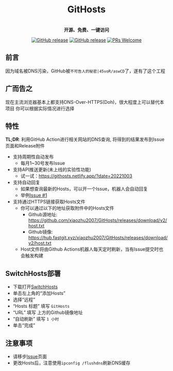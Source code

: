 <h1 align="center">GitHosts</h1>

<p align="center">
    <br />
    <strong>开源、免费、一键访问</strong>
</p>

<p align="center">
    <a href="https://github.com/xiaozhu2007/GitHosts/releases/"><img src="https://img.shields.io/github/release/xiaozhu2007/GitHosts.svg?style=for-the-badge" alt="GitHub release"></a>
    <a href="https://github.com/xiaozhu2007/GitHosts/releases/"><img src="https://img.shields.io/github/downloads/xiaozhu2007/GitHosts/total.svg?style=for-the-badge" alt="GitHub release"></a>
    <a href="http://makeapullrequest.com"><img src="https://img.shields.io/badge/PRs-welcome-brightgreen.svg?style=for-the-badge" alt="PRs Welcome"></a>
</p>

## 前言

因为域名被DNS污染，GitHub被`不可告人的秘密|45voR/aswCD`了，遂有了这个工程

## 广而告之

现在主流浏览器基本上都支持DNS-Over-HTTPS(Doh)，很大程度上可以替代本项目
你可以根据实际情况进行选择

## 特性

**TL;DR**: 利用GitHub Action进行相关网站的DNS查询, 将得到的结果发布到Issue页面和Release附件
+ 支持周期性自动发布
    + 每月1~30号发布Issue
+ 支持API推送更新(未上线的实验性功能)
    + 试一试：<https://githosts.netlify.app/?date=20221003>
+ 支持自动回复  
    + 如果想查询最新的Hosts，可以开一个Issue，机器人会自动回复
    + 举例[Issue #1](https://github.com/xiaozhu2007/GitHosts/issues/1)
+ 支持通过HTTPS链接获取Hosts文件  
    + 你可以通过以下的地址获取附件中的Hosts文件
        * Github源地址:   <https://github.com/xiaozhu2007/GitHosts/releases/download/v2/host.txt>
        * Github镜像: <https://hub.fastgit.xyz/xiaozhu2007/GitHosts/releases/download/v2/host.txt>
    + Host文件将由Github Actions机器人每天定时刷新，当有Issue提交时也会触发构建


## SwitchHosts部署

- 下载打开[SwitchHosts]
- 单击左上角的“添加Hosts”
- 选择“远程”
- “Hosts 标题” 填写 `GitHosts`
- “URL” 填写 上方的Github镜像地址
- “自动刷新” 填写 `1 小时`
- 单击“完成”

## 注意事项
+ 请移步[Issue]页面 
+ 更改Hosts后，注意使用`ipconfig /flushdns`刷新DNS缓存


[SwitchHosts]:https://swh.app/zh/
[Issue]:https://github.com/xiaozhu2007/GitHosts/issues/
